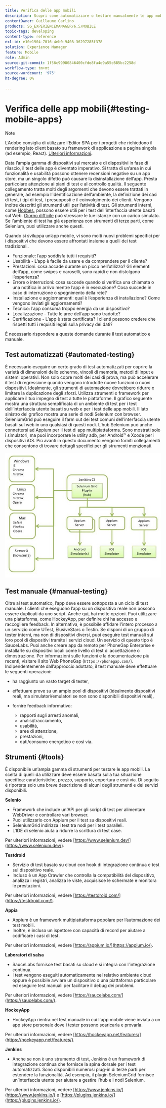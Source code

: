 ```yaml
---
title: Verifica delle app mobili
description: Scopri come automatizzare o testare manualmente le app mobili utilizzando vari strumenti.
contentOwner: Guillaume Carlino
products: SG_EXPERIENCEMANAGER/6.5/MOBILE
topic-tags: developing
content-type: reference
exl-id: e10e1904-7016-4eb0-9408-36297285f378
solution: Experience Manager
feature: Mobile
role: Admin
source-git-commit: 1f56c99980846400cfde8fa4e9a55e885bc2258d
workflow-type: tm+mt
source-wordcount: '975'
ht-degree: 0%

---
```


# Verifica delle app mobili{#testing-mobile-apps}

>[!NOTE]
>
>L’Adobe consiglia di utilizzare l’Editor SPA per i progetti che richiedono il rendering lato client basato su framework di applicazione a pagina singola (ad esempio, React). [Ulteriori informazioni](/help/sites-developing/spa-overview.md).

Data l’ampia gamma di dispositivi sul mercato e di dispositivi in fase di rilascio, il test delle app è diventato imperativo. Si tratta di un’area in cui funzionalità e usabilità possono ottenere recensioni negative su un app store, ma un singolo difetto può causare la disinstallazione dell’app. Presta particolare attenzione ai piani di test e al controllo qualità. Il seguente collegamento tratta molti degli argomenti che devono essere trattati in generale, ad esempio l’identificazione dell’ambiente, la definizione dei casi di test, i tipi di test, i presupposti e il coinvolgimento dei clienti. Vengono inoltre descritti gli strumenti utili per l’attività di test. Gli strumenti interni, come [Hobbes](/help/sites-developing/hobbes.md), possono essere utili per i test dell&#39;interfaccia utente basati sul Web. [Giorno difficile](/help/sites-developing/tough-day.md) può stressare le tue istanze con un carico simulato. Se l’ambiente di test ha già esperienza con strumenti di terze parti, come Selenium, puoi utilizzare anche questi.

Quando si sviluppa un’app mobile, vi sono molti nuovi problemi specifici per i dispositivi che devono essere affrontati insieme a quelli dei test tradizionali.

* Funzionale: l’app soddisfa tutti i requisiti?
* Usabilità - L’app è facile da usare e da comprendere per il cliente?
* Prestazioni: cosa accade durante un picco nell’utilizzo? Gli elementi dell’app, come swipes e caroselli, sono rapidi e non distolgono l’esperienza?
* Errore o interruzioni: cosa succede quando si verifica una chiamata o una notifica in arrivo mentre l’app è in esecuzione? Cosa succede in caso di interruzione o spegnimento della rete?
* Installazione e aggiornamenti: qual è l’esperienza di installazione? Come vengono inviati gli aggiornamenti?
* Tecnico: l’app consuma troppo energia da un dispositivo?
* Localizzazione - Tutte le aree dell’app sono tradotte?
* Certificazione - L’app è stata certificata? I clienti possono credere che rispetti tutti i requisiti legali sulla privacy dei dati?

È necessario rispondere a queste domande durante il test automatico e manuale.

## Test automatizzati {#automated-testing}

È necessario eseguire un certo grado di test automatizzati per coprire la varietà di dimensioni dello schermo, vincoli di memoria, metodi di input e sistemi operativi. Non solo copre molti dei casi di prova, ma può accelerare il test di regressione quando vengono introdotte nuove funzioni o nuovi dispositivi. Idealmente, gli strumenti di automazione dovrebbero ridurre o limitare la duplicazione degli sforzi. Utilizza strumenti o framework per applicare il tuo impegno di test a tutte le piattaforme. Il grafico seguente mostra una struttura semplificata di un ambiente di test per i test dell’interfaccia utente basati su web e per i test delle app mobili. Il lato sinistro del grafico mostra una serie di nodi Selenium con browser. SeleniumGrid può eseguire il farm out dei test comuni dell’interfaccia utente basati sul web in uno qualsiasi di questi nodi. L’hub Selenium può anche connettersi ad Appium per il test di app multipiattaforma. Sono mostrati solo i simulatori, ma puoi incorporare le utility adb, per Android™ e Xcode per i dispositivi iOS. Più avanti in questo documento vengono forniti collegamenti che consentono di trovare dettagli specifici per gli strumenti menzionati.

![chlimage_1](assets/chlimage_1.jpeg)

## Test manuale {#manual-testing}

Oltre al test automatico, l’app deve essere sottoposta a un ciclo di test manuale. I clienti che eseguono l’app su un dispositivo reale non possono essere duplicati da uno script. Anche qui, hai molte opzioni. Puoi utilizzare una piattaforma, come HockeyApp, per definire chi ha accesso e raccogliere feedback. In alternativa, è possibile affidare l&#39;intero processo a un servizio come UTest, ElusiveStars o Testin. Se disponi di un gruppo di tester interni, ma non di dispositivi diversi, puoi eseguire test manuali sui loro pool di dispositivi tramite i servizi cloud. Un servizio di questo tipo è SauceLabs. Puoi anche creare app da remoto per PhoneGap Enterprise e installarle su dispositivi locali come livello di test di accettazione o dimostrazione. Per informazioni sulle funzioni e la documentazione più recenti, visitare il sito Web PhoneGap (`https://phonegap.com/`). Indipendentemente dall’approccio adottato, il test manuale deve effettuare le seguenti operazioni:

* ha raggiunto un vasto target di tester,
* effettuare prove su un ampio pool di dispositivi (idealmente dispositivi reali, ma simulatori/emulatori se non sono disponibili dispositivi reali),
* fornire feedback informativo:

   * rapporti sugli arresti anomali,
   * analisi/tracciamento,
   * usabilità,
   * aree di attenzione,
   * prestazioni,
   * dati/consumo energetico e così via.

## Strumenti {#tools}

È disponibile un’ampia gamma di strumenti per testare le app mobili. La scelta di quelli da utilizzare deve essere basata sulla tua situazione specifica: caratteristiche, prezzo, supporto, copertura e così via. Di seguito è riportata solo una breve descrizione di alcuni degli strumenti e dei servizi disponibili.

**Selenio**

* Framework che include un&#39;API per gli script di test per alimentare WebDriver e controllare vari browser.
* Puoi utilizzarlo con Appium per il test su dispositivi reali.
* SeleniumGrid indirizza i test tra nodi per i test paralleli.
* L&#39;IDE di selenio aiuta a ridurre la scrittura di test case.

Per ulteriori informazioni, vedere [https://www.selenium.dev/](https://www.selenium.dev/).

**Testdroid**

* Servizio di test basato su cloud con hook di integrazione continua e test sul dispositivo reale.
* Incluso è un App Crawler che controlla la compatibilità del dispositivo, analizza i registri, analizza le viste, acquisisce le schermate e monitora le prestazioni.

Per ulteriori informazioni, vedere [https://testdroid.com/](https://testdroid.com/).

**Appia**

* Appium è un framework multipiattaforma popolare per l’automazione dei test mobili.
* Inoltre, è incluso un ispettore con capacità di record per aiutare a codificare i casi di test.

Per ulteriori informazioni, vedere [https://appium.io/](https://appium.io/).

**Laboratori di salsa**

* SauceLabs fornisce test basati su cloud e si integra con l’integrazione continua.
* I test vengono eseguiti automaticamente nel relativo ambiente cloud oppure è possibile avviare un dispositivo o una piattaforma particolare ed eseguire test manuali per facilitare il debug dei problemi.

Per ulteriori informazioni, vedere [https://saucelabs.com/](https://saucelabs.com/).

<!-- **AppTestNow**

* An outsourcing service that tests your mobile apps.
* Included is a large pool of devices and offers a wide range of types of testing: performance, quality, functional, certification, localization, data consumption, and so on.

For more information, see [https://apptestnow.com/](https://apptestnow.com/). -->

**HockeyApp**

* HockeyApp rientra nel test manuale in cui l&#39;app mobile viene inviata a un app store personale dove i tester possono scaricarla e provarla.

Per ulteriori informazioni, vedere [https://hockeyapp.net/features/](https://hockeyapp.net/features/).

**Jenkins**

* Anche se non è uno strumento di test, Jenkins è un framework di integrazione continua che fornisce la spina dorsale per i test automatizzati. Sono disponibili numerosi plug-in di terze parti per estendere la funzionalità. Ad esempio, il plugin SeleniumGrid fornisce un’interfaccia utente per aiutare a gestire l’hub e i nodi Selenium.

Per ulteriori informazioni, vedere [https://www.jenkins.io/](https://www.jenkins.io/) e [https://plugins.jenkins.io/](https://plugins.jenkins.io/).
